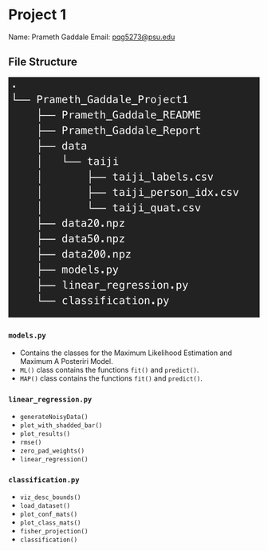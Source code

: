# Project 1
Name:   Prameth Gaddale
Email: pqg5273@psu.edu

## File Structure

![Hierarchy](Hierarchy.png)

### `models.py`
- Contains the classes for the Maximum Likelihood Estimation and Maximum A Posteriri Model.
- `ML()` class contains the functions `fit()` and `predict()`.
- `MAP()` class contains the functions `fit()` and `predict()`.

### `linear_regression.py`
- `generateNoisyData()`
- `plot_with_shadded_bar()`
- `plot_results()`
- `rmse()`
- `zero_pad_weights()`
- `linear_regression()`

### `classification.py`
- `viz_desc_bounds()`
- `load_dataset()`
- `plot_conf_mats()`
- `plot_class_mats()`
- `fisher_projection()`
- `classification()`